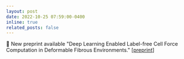 ```yaml
---
layout: post
date: 2022-10-25 07:59:00-0400
inline: true
related_posts: false
---
```

:scroll: New preprint available "Deep Learning Enabled Label-free Cell Force Computation in Deformable Fibrous Environments." [<a href="https://www.biorxiv.org/content/10.1101/2022.10.24.513423v1">preprint</a>]
